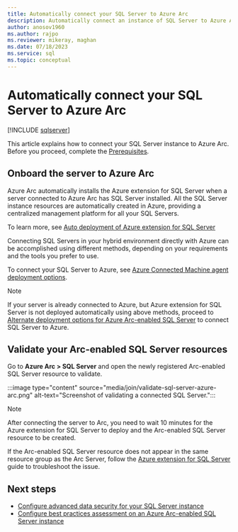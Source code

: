 ```yaml
---
title: Automatically connect your SQL Server to Azure Arc
description: Automatically connect an instance of SQL Server to Azure Arc. Allows you to manage SQL Server centrally, as an Arc-enabled resource.
author: anosov1960
ms.author: rajpo
ms.reviewer: mikeray, maghan
ms.date: 07/18/2023
ms.service: sql
ms.topic: conceptual
---
```


# Automatically connect your SQL Server to Azure Arc

[!INCLUDE [sqlserver](../../includes/applies-to-version/sqlserver.md)]

This article explains how to connect your SQL Server instance to Azure Arc. Before you proceed, complete the [Prerequisites](prerequisites.md#prerequisites).

## Onboard the server to Azure Arc

Azure Arc automatically installs the Azure extension for SQL Server when a server connected to Azure Arc has SQL Server installed. All the SQL Server instance resources are automatically created in Azure, providing a centralized management platform for all your SQL Servers.

To learn more, see [Auto deployment of Azure extension for SQL Server](connect-at-scale-autodeploy.md)

Connecting SQL Servers in your hybrid environment directly with Azure can be accomplished using different methods, depending on your requirements and the tools you prefer to use.

To connect your SQL Server to Azure, see [Azure Connected Machine agent deployment options](/azure/azure-arc/servers/deployment-options).

> [!NOTE]  
> If your server is already connected to Azure, but Azure extension for SQL Server is not deployed automatically using above methods, proceed to [Alternate deployment options for Azure Arc-enabled SQL Server](deployment-options.md) to connect SQL Server to Azure.

## Validate your Arc-enabled SQL Server resources

Go to **Azure Arc > SQL Server** and open the newly registered Arc-enabled SQL Server resource to validate.

   :::image type="content" source="media/join/validate-sql-server-azure-arc.png" alt-text="Screenshot of validating a connected SQL Server.":::

> [!NOTE]  
> After connecting the server to Arc, you need to wait 10 minutes for the Azure extension for SQL Server to deploy and the Arc-enabled SQL Server resource to be created.
>
If the Arc-enabled SQL Server resource does not appear in the same resource group as the Arc Server, follow the [Azure extension for SQL Server](troubleshoot-deployment.md) guide to troubleshoot the issue.

## Next steps

- [Configure advanced data security for your SQL Server instance](configure-advanced-data-security.md)
- [Configure best practices assessment on an Azure Arc-enabled SQL Server instance](assess.md)
